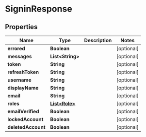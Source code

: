 

# SigninResponse


## Properties

| Name | Type | Description | Notes |
|------------ | ------------- | ------------- | -------------|
|**errored** | **Boolean** |  |  [optional] |
|**messages** | **List&lt;String&gt;** |  |  [optional] |
|**token** | **String** |  |  [optional] |
|**refreshToken** | **String** |  |  [optional] |
|**username** | **String** |  |  [optional] |
|**displayName** | **String** |  |  [optional] |
|**email** | **String** |  |  [optional] |
|**roles** | [**List&lt;Role&gt;**](Role.md) |  |  [optional] |
|**emailVerified** | **Boolean** |  |  [optional] |
|**lockedAccount** | **Boolean** |  |  [optional] |
|**deletedAccount** | **Boolean** |  |  [optional] |



